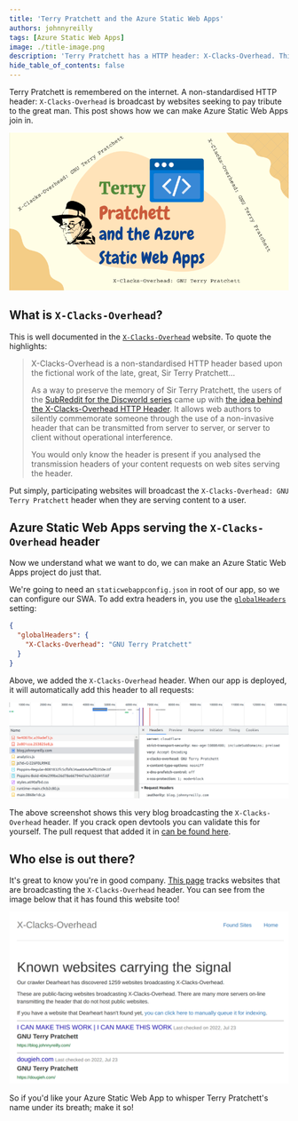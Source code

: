 ```yaml
---
title: 'Terry Pratchett and the Azure Static Web Apps'
authors: johnnyreilly
tags: [Azure Static Web Apps]
image: ./title-image.png
description: 'Terry Pratchett has a HTTP header: X-Clacks-Overhead. This post shows how we can make Azure Static Web Apps join in.'
hide_table_of_contents: false
---
```


Terry Pratchett is remembered on the internet. A non-standardised HTTP header: `X-Clacks-Overhead` is broadcast by websites seeking to pay tribute to the great man. This post shows how we can make Azure Static Web Apps join in.

![title image reading "Terry Pratchett and the Azure Static Web Apps" with the Azure Static Web Apps logo and a Terry Pratchett icon by Lisa Krymova from NounProject.com](title-image.png)

## What is `X-Clacks-Overhead`?

This is well documented in the [`X-Clacks-Overhead`](https://xclacksoverhead.org/) website. To quote the highlights:

> X-Clacks-Overhead is a non-standardised HTTP header based upon the fictional work of the late, great, Sir Terry Pratchett...
>
> As a way to preserve the memory of Sir Terry Pratchett, the users of the [SubReddit for the Discworld series](https://www.reddit.com/r/discworld/) came up with [the idea behind the X-Clacks-Overhead HTTP Header](https://www.reddit.com/r/discworld/comments/2yt9j6/gnu_terry_pratchett/). It allows web authors to silently commemorate someone through the use of a non-invasive header that can be transmitted from server to server, or server to client without operational interference.
>
> You would only know the header is present if you analysed the transmission headers of your content requests on web sites serving the header.

Put simply, participating websites will broadcast the `X-Clacks-Overhead: GNU Terry Pratchett` header when they are serving content to a user.

## Azure Static Web Apps serving the `X-Clacks-Overhead` header

Now we understand what we want to do, we can make an Azure Static Web Apps project do just that.

We're going to need an `staticwebappconfig.json` in root of our app, so we can configure our SWA. To add extra headers in, you use the [`globalHeaders`](https://docs.microsoft.com/en-us/azure/static-web-apps/configuration#global-headers) setting:

```json
{
  "globalHeaders": {
    "X-Clacks-Overhead": "GNU Terry Pratchett"
  }
}
```

Above, we added the `X-Clacks-Overhead` header. When our app is deployed, it will automatically add this header to all requests:

![screenshot of Chrome Devtools showing the `x-clacks-overhead` header on this blog](./screenshot-x-clacks-overhead-response-header.png)

The above screenshot shows this very blog broadcasting the `X-Clacks-Overhead` header. If you crack open devtools you can validate this for yourself. The pull request that added it in [can be found here](https://github.com/johnnyreilly/blog.johnnyreilly.com/pull/273).

## Who else is out there?

It's great to know you're in good company. [This page](https://xclacksoverhead.org/listing/the-signal) tracks websites that are broadcasting the `X-Clacks-Overhead` header. You can see from the image below that it has found this website too!

![screenshot of https://xclacksoverhead.org/listing/the-signal showing this blog being listed](./screenshot-x-clacks-overhead-listing.png)

So if you'd like your Azure Static Web App to whisper Terry Pratchett's name under its breath; make it so!
